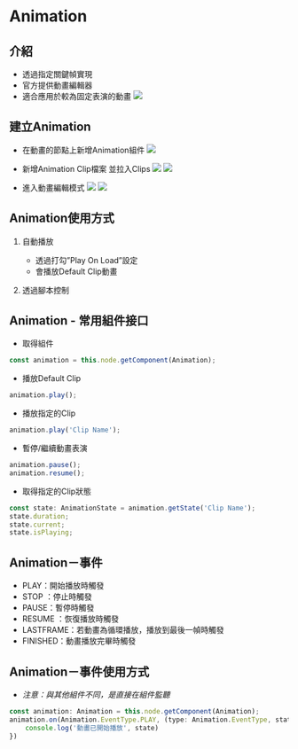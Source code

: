 # Animation

## **介紹**
* 透過指定關鍵幀實現
* 官方提供動畫編輯器
* 適合應用於較為固定表演的動畫
![](../../assets/animation/animation-1.png)

## **建立Animation**
* 在動畫的節點上新增Animation組件
![](../../assets/animation/animation-2.png)

* 新增Animation Clip檔案 並拉入Clips
![](../../assets/animation/animation-3.png)
![](../../assets/animation/animation-4.png)

* 進入動畫編輯模式
![](../../assets/animation/animation-5.png)
![](../../assets/animation/animation-6.png)

## **Animation使用方式**
1. 自動播放
    * 透過打勾”Play On Load”設定
    * 會播放Default Clip動畫

2. 透過腳本控制

## **Animation - 常用組件接口**
* 取得組件
``` ts
const animation = this.node.getComponent(Animation);
```
* 播放Default Clip
``` ts
animation.play();
```
* 播放指定的Clip
``` ts
animation.play('Clip Name');
```
* 暫停/繼續動畫表演
``` ts
animation.pause();
animation.resume();
```
* 取得指定的Clip狀態
``` ts
const state: AnimationState = animation.getState('Clip Name');
state.duration;
state.current;
state.isPlaying;
```

## **Animation－事件**
* PLAY：開始播放時觸發
* STOP ：停止時觸發
* PAUSE：暫停時觸發
* RESUME ：恢復播放時觸發
* LASTFRAME：若動畫為循環播放，播放到最後一幀時觸發
* FINISHED：動畫播放完畢時觸發

## **Animation－事件使用方式**
* *注意：與其他組件不同，是直接在組件監聽*
``` ts
const animation: Animation = this.node.getComponent(Animation);
animation.on(Animation.EventType.PLAY, (type: Animation.EventType, state: AnimationState) => {
    console.log('動畫已開始播放', state)
})
```
